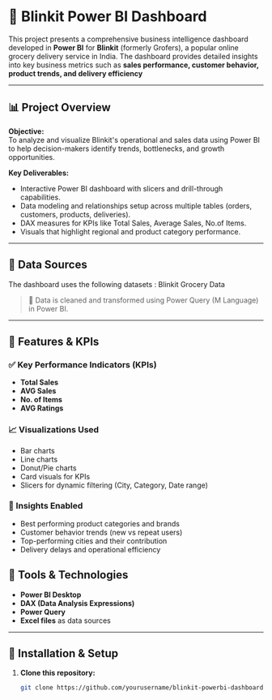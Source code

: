 # 🚀 Blinkit Power BI Dashboard

This project presents a comprehensive business intelligence dashboard developed in **Power BI** for **Blinkit** (formerly Grofers), a popular online grocery delivery service in India. The dashboard provides detailed insights into key business metrics such as **sales performance, customer behavior, product trends, and delivery efficiency**

---

## 📊 Project Overview

**Objective:**  
To analyze and visualize Blinkit's operational and sales data using Power BI to help decision-makers identify trends, bottlenecks, and growth opportunities.

**Key Deliverables:**
- Interactive Power BI dashboard with slicers and drill-through capabilities.
- Data modeling and relationships setup across multiple tables (orders, customers, products, deliveries).
- DAX measures for KPIs like Total Sales, Average Sales, No.of Items.
- Visuals that highlight regional and product category performance.

---

## 🧾 Data Sources

The dashboard uses the following datasets :
Blinkit Grocery Data

> 📁 Data is cleaned and transformed using Power Query (M Language) in Power BI.

---

## 📌 Features & KPIs

### ✅ Key Performance Indicators (KPIs)
- **Total Sales**
- **AVG Sales**
- **No. of Items**
- **AVG Ratings**

### 📈 Visualizations Used
- Bar charts
- Line charts
- Donut/Pie charts
- Card visuals for KPIs
- Slicers for dynamic filtering (City, Category, Date range)

### 🧠 Insights Enabled
- Best performing product categories and brands
- Customer behavior trends (new vs repeat users)
- Top-performing cities and their contribution
- Delivery delays and operational efficiency

## 🧮 Tools & Technologies

- **Power BI Desktop**
- **DAX (Data Analysis Expressions)**
- **Power Query**
- **Excel files** as data sources

---

## 🔧 Installation & Setup

1. **Clone this repository:**
   ```bash
   git clone https://github.com/yourusername/blinkit-powerbi-dashboard.git
